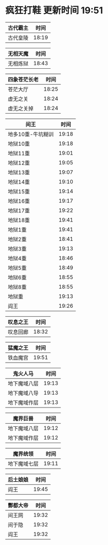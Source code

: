 # 疯狂打鞋 更新时间 19:51

| 古代霸主   | 时间    |
|--------|-------|
| 古代皇陵 | 18:19 |

| 无相天魔   | 时间    |
|--------|-------|
| 无相炼狱 | 18:43 |

| 四象苍茫长老   | 时间    |
|--------|-------|
| 苍茫大厅 | 18:25 |
| 虚无之关 | 18:24 |
| 虚无之关掉 | 18:24 |

| 间王   | 时间    |
|--------|-------|
| 地多10重-牛坑糊训 | 19:18 |
| 地狱10重 | 19:18 |
| 地狱11重 | 19:01 |
| 地狱12重 | 19:05 |
| 地狱13重 | 19:07 |
| 地狱14重 | 19:10 |
| 地狱15重 | 19:14 |
| 地狱16重 | 19:17 |
| 地狱17重 | 19:22 |
| 地狱18重 | 19:41 |
| 地狱1重 | 19:41 |
| 地狱2重 | 18:41 |
| 地狱3重 | 19:13 |
| 地狱4重 | 18:46 |
| 地狱5重 | 18:49 |
| 地狱6重 | 18:55 |
| 地狱8重 | 18:55 |
| 地狱重 | 19:13 |
| 阎王 | 19:26 |

| 叹息之王   | 时间    |
|--------|-------|
| 叹息回廊 | 18:32 |

| 猛魔之王   | 时间    |
|--------|-------|
| 铁血魔宫 | 19:51 |

| 鬼火人马   | 时间    |
|--------|-------|
| 地下魔域八层 | 19:13 |
| 地下魔域八导 | 19:13 |
| 地下魔域作层 | 19:13 |

| 魔界巨兽   | 时间    |
|--------|-------|
| 地下魔域八层 | 19:12 |
| 地下魔域作层 | 19:12 |

| 魔界统领   | 时间    |
|--------|-------|
| 地下魔域七层 | 19:11 |

| 后土娘娘   | 时间    |
|--------|-------|
| 阎王 | 19:45 |

| 酆都大帝   | 时间    |
|--------|-------|
| 间王网 | 19:32 |
| 间于隐 | 19:32 |
| 阎王 | 19:32 |